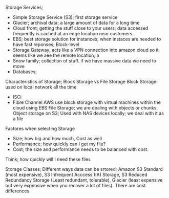 Storage Services;
- Simple Storage Service (S3); first storage service
- Glacier; archival data; a large amount of data for a long time
- Cloud front; getting the stuff close to your users; data accessed frequently is cached at an edge location near customers
- EBS; best storage solution for instances; when instaces are needed to have fast reponses; Block-level
- Storage Gateway; acts like a VPN connection into amazon cloud so it seems like we aee the remote location; a
- Snow family; collection of stuff. if we have massive data we need to move
- Databases;

Characteristics of Storage; Block Storage vs File Storage
Block Storage: used on local network all the time
  - ISCi
  - Fibre Channel
AWS use block storage with virtual machines within the cloud using EBS
File Storage; we are dealing with objects or chunks. Object storage on S3; Used with NAS devices locally; we deal with it as a file

Factores when selecting Storage
- Size; how big and how much, Cost as well
- Performance; how quickly can I get my file?
- Cost; the size and performance needs to be balanced with cost.

Think; how quickly will I need these files

Storage Classes; Different ways data can be srtored; Amazon S3 Standard (most expensive), S3 Infrequent Acccess (IA) Storage, S3 Reduced Redundancy Storage (Least redundant, tolerable), Glacier (least expensive but very expensive when you recover a lot of files). There are cost differences


